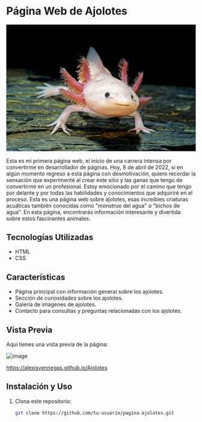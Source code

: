 # Página Web de Ajolotes

![Ajolote](ajolote.jpg)

Esta es mi primera página web, el inicio de una carrera intensa por convertirme en desarrollador de páginas. Hoy, 8 de abril de 2022, si en algún momento regreso a esta página con desmotivación, quiero recordar la sensación que experimenté 
al crear este sitio y las ganas que tengo de convertirme en un profesional. Estoy emocionado por el camino que tengo por delante y por todas las habilidades y conocimientos que adquiriré en el proceso.
Esta es una página web sobre ajolotes, esas increíbles criaturas acuáticas también conocidas como "monstruo del agua" o "bichos de agua". En esta página, encontrarás información interesante y divertida sobre estos fascinantes animales.

## Tecnologías Utilizadas

- HTML
- CSS

## Características

- Página principal con información general sobre los ajolotes.
- Sección de curiosidades sobre los ajolotes.
- Galería de imágenes de ajolotes.
- Contacto para consultas y preguntas relacionadas con los ajolotes.

## Vista Previa

Aquí tienes una vista previa de la página:

![image](https://github.com/AlexisVennegas/Ajolotes/assets/107916070/0c4ea3ee-2ca3-4ef7-8ef1-706d24b1da2e)

https://alexisvennegas.github.io/Ajolotes


## Instalación y Uso

1. Clona este repositorio:

   ```bash
   git clone https://github.com/tu-usuario/pagina-ajolotes.git
